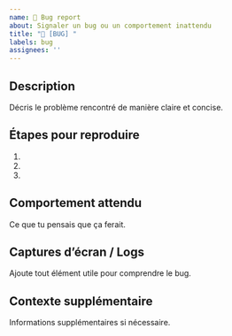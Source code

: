 ```yaml
---
name: 🐛 Bug report
about: Signaler un bug ou un comportement inattendu
title: "🐛 [BUG] "
labels: bug
assignees: ''
---
```


## Description
Décris le problème rencontré de manière claire et concise.

## Étapes pour reproduire
1.
2.
3.

## Comportement attendu
Ce que tu pensais que ça ferait.

## Captures d’écran / Logs
Ajoute tout élément utile pour comprendre le bug.

## Contexte supplémentaire
Informations supplémentaires si nécessaire.

